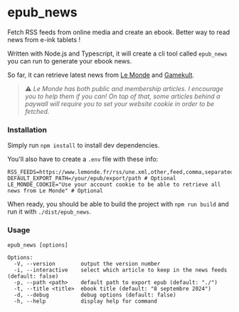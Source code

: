 # epub_news
Fetch RSS feeds from online media and create an ebook. Better way to read news from e-ink tablets !

Written with Node.js and Typescript, it will create a cli tool called `epub_news` you can run to generate your ebook news.

So far, it can retrieve latest news from [Le Monde](https://www.lemonde.fr/) and [Gamekult](https://www.gamekult.com/).

> ⚠️ _Le Monde has both public and membership articles. I encourage you to help them if you can! On top of that, some articles behind a paywall will require you to set your website cookie in order to be fetched._

### Installation
Simply run `npm install` to install dev dependencies.

You'll also have to create a `.env` file with these info:
```apacheconf
RSS_FEEDS=https://www.lemonde.fr/rss/une.xml,other,feed,comma,separated
DEFAULT_EXPORT_PATH=/your/epub/export/path # Optional
LE_MONDE_COOKIE="Use your account cookie to be able to retrieve all news from Le Monde" # Optional
```

When ready, you should be able to build the project with `npm run build` and run it with `./dist/epub_news`.

### Usage
```
epub_news [options]

Options:
  -V, --version        output the version number
  -i, --interactive    select which article to keep in the news feeds (default: false)
  -p, --path <path>    default path to export epub (default: "./")
  -t, --title <title>  ebook title (default: "8 septembre 2024")
  -d, --debug          debug options (default: false)
  -h, --help           display help for command
```
